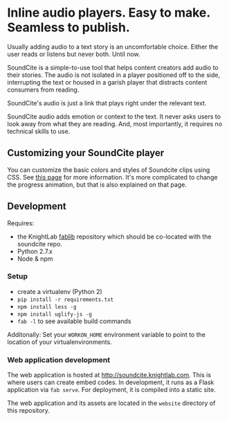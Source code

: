 # Inline audio players. Easy to make. Seamless to publish.

Usually adding audio to a text story is an uncomfortable choice. Either the user reads or listens but never both. Until now.

SoundCite is a simple-to-use tool that helps content creators add audio to their stories. The audio is not isolated in a player positioned off to the side, interrupting the text or housed in a garish player that distracts content consumers from reading.

SoundCite's audio is just a link that plays right under the relevant text.

SoundCite audio adds emotion or context to the text. It never asks users to look away from what they are reading. And, most importantly, it requires no technical skills to use.


## Customizing your SoundCite player

You can customize the basic colors and styles of Soundcite clips using CSS. See [this page](https://github.com/NUKnightLab/soundcite/wiki/Styling-Soundcite) for more information.  It's more complicated to change the progress animation, but that is also explained on that page.


## Development

Requires:
 * the KnightLab [fablib](https://github.com/NUKnightLab/fablib) repository which should be co-located with the soundcite repo.
 * Python 2.7.x
 * Node & npm

### Setup

 * create a virtualenv (Python 2)
 * `pip install -r requirements.txt`
 * `npm install less -g`
 * `npm install uglify-js -g`
 * `fab -l` to see available build commands

Additonally: Set your `WORKON_HOME` environment variable to point to the location of your virtualenvironments.

### Web application development

The web application is hosted at http://soundcite.knightlab.com. This is where
users can create embed codes. In development, it runs as a Flask application
via `fab serve`. For deployment, it is compiled into a static site.

The web application and its assets are located in the `website` directory of
this repository.
